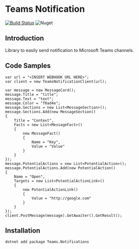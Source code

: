 # Teams Notification

[![Build Status](https://dev.azure.com/stumpyfr/Stumpy/_apis/build/status/stumpyfr.Teams.Notifications?branchName=master)](https://dev.azure.com/stumpyfr/Stumpy/_build/latest?definitionId=1&branchName=master) ![Nuget](https://img.shields.io/nuget/dt/Teams.Notifications)

## Introduction

Library to easily send notification to Microsoft Teams channels.

## Code Samples

```
var url = "<INSERT WEBHOOK URL HERE>";
var client = new TeamsNotificationClient(url);

var message = new MessageCard();
message.Title = "title";
message.Text = "text";
message.Color = "f0ad4e";
message.Sections = new List<MessageSection>();
message.Sections.Add(new MessageSection()
{
    Title = "Context",
    Facts = new List<MessageFact>()
    {
        new MessageFact()
        {
            Name = "Key",
            Value = "Value"
        }
    }
});
message.PotentialActions = new List<PotentialAction>();
message.PotentialActions.Add(new PotentialAction()
{
    Name = "Open",
    Targets = new List<PotentialActionLink>()
    {
        new PotentialActionLink()
        {
            Value = "http://google.com"
        }
    }
});
client.PostMessage(message).GetAwaiter().GetResult();
```

## Installation

```
dotnet add package Teams.Notifications
```
